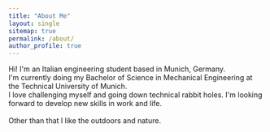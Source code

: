```yaml
---
title: "About Me"
layout: single
sitemap: true
permalink: /about/
author_profile: true
---
```


Hi! I'm an Italian engineering student based in Munich, Germany.<br>
I'm currently doing my Bachelor of Science in Mechanical Engineering at the Technical University of Munich.<br>
I love challenging myself and going down technical rabbit holes.
I'm looking forward to develop new skills in work and life.<br><br>
Other than that I like the outdoors and nature.
